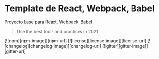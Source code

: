 # Template de React, Webpack, Babel
Proyecto base para React, Webpack, Babel
> Use the best tools and practices in 2021

[![npm][npm-image]][npm-url] [![license][license-image]][license-url]
[![changelog][changelog-image]][changelog-url]
[![gitter][gitter-image]][gitter-url]
